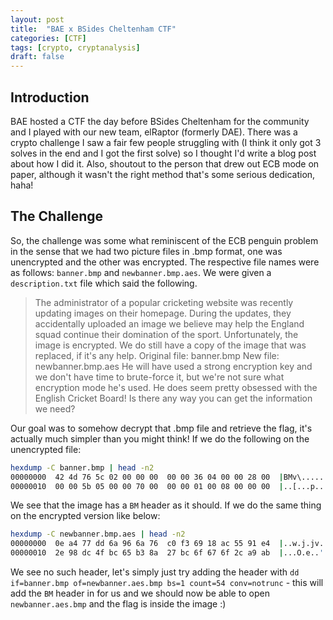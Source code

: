 ```yaml
---
layout: post
title:  "BAE x BSides Cheltenham CTF"
categories: [CTF]
tags: [crypto, cryptanalysis]
draft: false
---
```


## Introduction

BAE hosted a CTF the day before BSides Cheltenham for the community and I played with our new team, elRaptor (formerly DAE). There was a crypto challenge I saw a fair few people struggling with (I think it only got 3 solves in the end and I got the first solve) so I thought I'd write a blog post about how I did it. Also, shoutout to the person that drew out ECB mode on paper, although it wasn't the right method that's some serious dedication, haha!

## The Challenge

So, the challenge was some what reminiscent of the ECB penguin problem in the sense that we had two picture files in .bmp format, one was unencrypted and the other was encrypted. The respective file names were as follows: `banner.bmp` and `newbanner.bmp.aes`. We were given a `description.txt` file which said the following.

> The administrator of a popular cricketing website was recently updating images on their homepage. During the updates, they accidentally uploaded an image we believe may help the England squad continue their domination of the sport. Unfortunately, the image is encrypted. We do still have a copy of the image that was replaced, if it's any help.
> Original file: banner.bmp
> New file: newbanner.bmp.aes
> He will have used a strong encryption key and we don't have time to brute-force it, but we're not sure what encryption mode he's used. He does seem pretty obsessed with the English Cricket Board!
> Is there any way you can get the information we need?

Our goal was to somehow decrypt that .bmp file and retrieve the flag, it's actually much simpler than you might think! If we do the following on the unencrypted file:

```Bash
hexdump -C banner.bmp | head -n2
00000000  42 4d 76 5c 02 00 00 00  00 00 36 04 00 00 28 00  |BMv\......6...(.|
00000010  00 00 5b 05 00 00 70 00  00 00 01 00 08 00 00 00  |..[...p.........|
```

We see that the image has a `BM` header as it should. If we do the same thing on the encrypted version like below:

```Bash
hexdump -C newbanner.bmp.aes | head -n2
00000000  0e a4 77 dd 6a 96 6a 76  c0 f3 69 18 ac 55 91 e4  |..w.j.jv..i..U..|
00000010  2e 98 dc 4f bc 65 b3 8a  27 bc 6f 67 6f 2c a9 ab  |...O.e..'.ogo,..|
```

We see no such header, let's simply just try adding the header with `dd if=banner.bmp of=newbanner.aes.bmp bs=1 count=54 conv=notrunc` - this will add the `BM` header in for us and we should now be able to open `newbanner.aes.bmp` and the flag is inside the image :)